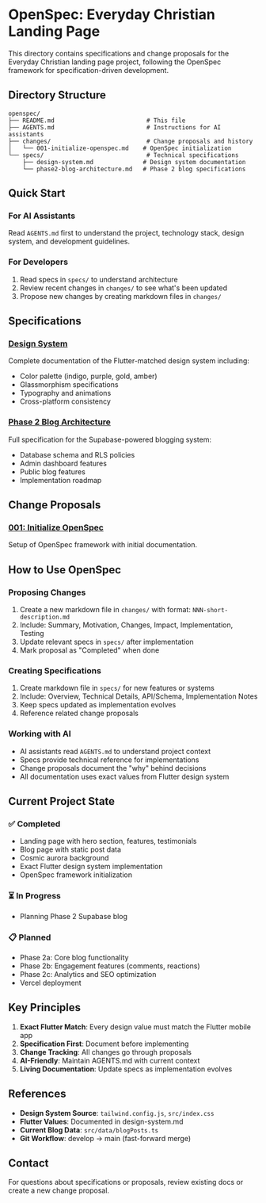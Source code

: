 # OpenSpec: Everyday Christian Landing Page

This directory contains specifications and change proposals for the Everyday Christian landing page project, following the OpenSpec framework for specification-driven development.

## Directory Structure

```
openspec/
├── README.md                          # This file
├── AGENTS.md                          # Instructions for AI assistants
├── changes/                           # Change proposals and history
│   └── 001-initialize-openspec.md    # OpenSpec initialization
└── specs/                             # Technical specifications
    ├── design-system.md              # Design system documentation
    └── phase2-blog-architecture.md   # Phase 2 blog specifications
```

## Quick Start

### For AI Assistants
Read `AGENTS.md` first to understand the project, technology stack, design system, and development guidelines.

### For Developers
1. Read specs in `specs/` to understand architecture
2. Review recent changes in `changes/` to see what's been updated
3. Propose new changes by creating markdown files in `changes/`

## Specifications

### [Design System](./specs/design-system.md)
Complete documentation of the Flutter-matched design system including:
- Color palette (indigo, purple, gold, amber)
- Glassmorphism specifications
- Typography and animations
- Cross-platform consistency

### [Phase 2 Blog Architecture](./specs/phase2-blog-architecture.md)
Full specification for the Supabase-powered blogging system:
- Database schema and RLS policies
- Admin dashboard features
- Public blog features
- Implementation roadmap

## Change Proposals

### [001: Initialize OpenSpec](./changes/001-initialize-openspec.md)
Setup of OpenSpec framework with initial documentation.

## How to Use OpenSpec

### Proposing Changes
1. Create a new markdown file in `changes/` with format: `NNN-short-description.md`
2. Include: Summary, Motivation, Changes, Impact, Implementation, Testing
3. Update relevant specs in `specs/` after implementation
4. Mark proposal as "Completed" when done

### Creating Specifications
1. Create markdown file in `specs/` for new features or systems
2. Include: Overview, Technical Details, API/Schema, Implementation Notes
3. Keep specs updated as implementation evolves
4. Reference related change proposals

### Working with AI
- AI assistants read `AGENTS.md` to understand project context
- Specs provide technical reference for implementations
- Change proposals document the "why" behind decisions
- All documentation uses exact values from Flutter design system

## Current Project State

### ✅ Completed
- Landing page with hero section, features, testimonials
- Blog page with static post data
- Cosmic aurora background
- Exact Flutter design system implementation
- OpenSpec framework initialization

### ⏳ In Progress
- Planning Phase 2 Supabase blog

### 📋 Planned
- Phase 2a: Core blog functionality
- Phase 2b: Engagement features (comments, reactions)
- Phase 2c: Analytics and SEO optimization
- Vercel deployment

## Key Principles

1. **Exact Flutter Match**: Every design value must match the Flutter mobile app
2. **Specification First**: Document before implementing
3. **Change Tracking**: All changes go through proposals
4. **AI-Friendly**: Maintain AGENTS.md with current context
5. **Living Documentation**: Update specs as implementation evolves

## References

- **Design System Source**: `tailwind.config.js`, `src/index.css`
- **Flutter Values**: Documented in design-system.md
- **Current Blog Data**: `src/data/blogPosts.ts`
- **Git Workflow**: develop → main (fast-forward merge)

## Contact

For questions about specifications or proposals, review existing docs or create a new change proposal.
